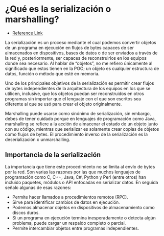 # ¿Qué es la serialización o marshalling?

* [Reference Link](https://codingornot.com/que-es-la-serializacion-o-marshalling)

La serialización es un proceso mediante el cual podemos convertir objetos de un programa en ejecución en flujos de bytes
capaces de ser almacenados en dispositivos, bases de datos o de ser enviados a través de la red y, posteriormente, ser
capaces de reconstruirlos en los equipos donde sea necesario. Al hablar de “objetos”, no me refiero únicamente al
significado que estos tienen en la POO; un objeto es cualquier estructura de datos, función o método que esté en
memoria.

Uno de los principales objetivos de la serialización es permitir crear flujos de bytes independientes de la arquitectura
de los equipos en los que se utilicen, inclusive, que los objetos puedan ser reconstruidos en otros programas sin
importar que el lenguaje con el que son escritos sea diferente al que se usó para crear el objeto originalmente.

Marshalling puede usarse como sinónimo de serialización, sin embargo, debes de tener cuidado porque en lenguajes de
programación como Java, marshalling se refiere a la acción de almacenar el estado de un objeto junto con su código,
mientras que serializar es solamente crear copias de objetos como flujos de bytes. El procedimiento inverso de la
serialización es la deserialización o unmarshalling.

## Importancia de la serialización

La importancia que tiene este procedimiento no se limita al envío de bytes por la red. Son varias las razones por las
que muchos lenguajes de programación como C, C++, Java, C#, Python y Perl (entre otros) han incluido paquetes, módulos o
API enfocadas en serializar datos. En seguida señalo algunas de esas razones:

* Permite hacer llamados a procedimientos remotos (RPC).
* Sirve para identificar cambios de datos en ejecución.
* Podemos almacenar objetos en dispositivos de almacenamiento como discos duros.
* Si un programa en ejecución termina inesperadamente o detecta algún problema, puede cargar un respaldo completo o
  parcial.
* Permite intercambiar objetos entre programas independientes.
